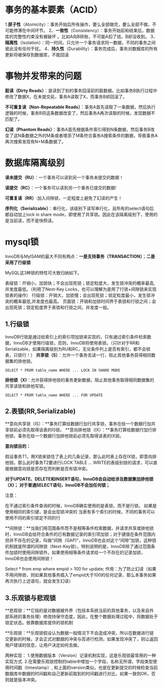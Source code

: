 #  事务的基本要素（ACID）

1.**原子性**（Atomicity）：事务开始后所有操作，要么全部做完，要么全部不做，不可能停滞在中间环节。
2、**一致性**（Consistency）：事务开始前和结束后，数据库的完整性约束没有被破坏 。比如A向B转账，不可能A扣了钱，B却没收到。
3、**隔离性**（Isolation）：同一时间，只允许一个事务请求同一数据，不同的事务之间彼此没有任何干扰。
4、**持久性**（Durability）：事务完成后，事务对数据库的所有更新将被保存到数据库，不能回滚

# 事物并发带来的问题

**脏读（Dirty Reads）**：是读到了别的事务回滚前的脏数据。比如事务B执行过程中修改了数据X，在未提交前，事务A读取了X，而事务B却回滚了。

**不可重复读（Non-Repeatable Reads）**：事务A首先读取了一条数据，然后执行逻辑的时候，事务B将这条数据改变了，然后事务A再次读取的时候，发现数据不匹配了。

**幻读（Phantom Reads）**：事务A首先根据条件索引得到N条数据，然后事务B改变了这N条数据之外的M条或者增添了M条符合事务A搜索条件的数据，导致事务A再次搜索发现有N+M条数据了。

# 数据库隔离级别

**读未提交（RU）**：一个事务可以读到另一个事务未提交的数据！

**读提交（RC）**：一个事务可以读到另一个事务已提交的数据!

**可重复读（RR）**:加入间隙锁，一定程度上避免了幻读的产生！

**序列化（Serializable）**：串行化，该级别下读写串行化，且所有的select语句后都自动加上lock in share mode，即使用了共享锁。因此在该隔离级别下，使用的是当前读，而不是快照读。

# mysql锁
InnoDB与MyISAM的最大不同有两点：**一是支持事务（TRANSACTION）**；**二是采用了行级锁**

MySQL这3种锁的特性可大致归纳如下。

表级锁：开销小，加锁快；不会出现死锁；锁定粒度大，发生锁冲突的概率最高,并发度最低。（利用了Next-Key Locks，也可以理解为是用了行锁+间隙锁来实现锁表的操作）
行级锁：开销大，加锁慢；会出现死锁；锁定粒度最小，发生锁冲突的概率最低,并发度也最高。
页面锁：开销和加锁时间界于表锁和行锁之间；会出现死锁；锁定粒度界于表锁和行锁之间，并发度一般。

## 1.行级锁

InnoDB行锁是通过给索引上的索引项加锁来实现的，只有通过索引条件检索数据，InnoDB才使用行级锁，否则，InnoDB将使用表锁。（只针对于RR和Serializable，如果隔离级别为RU和RC，无论条件列上是否有索引，都不会锁表，只锁行！）
**共享锁（S）**：允许一个事务去读一行，阻止其他事务获得相同数据集的排他锁。

```
SELECT * FROM table_name WHERE ... LOCK IN SHARE MODE
```

**排他锁（X)**：允许获得排他锁的事务更新数据，阻止其他事务取得相同数据集的共享读锁和排他写锁。

```
SELECT * FROM table_name WHERE ... FOR UPDATE
```

## 2.表锁(RR,Serializable)

**意向共享锁（IS）：**事务打算给数据行加行共享锁，事务在给一个数据行加共享锁前必须先取得该表的IS锁。
**意向排他锁（IX）：**事务打算给数据行加行排他锁，事务在给一个数据行加排他锁前必须先取得该表的IX锁。

**意向锁目的：**

假设事务T1，用X锁来锁住了表上的几条记录，那么此时表上存在IX锁，即意向排他锁。那么此时事务T2要进行LOCK TABLE … WRITE的表级别锁的请求，可以直接根据意向锁是否存在而判断是否有锁冲突。

**对于UPDATE、DELETE和INSERT语句，InnoDB会自动给涉及数据集加排他锁（X)；
对于普通SELECT语句，InnoDB不会加任何锁；**

注意：	

在不通过索引条件查询的时候，InnoDB确实使用的是表锁，而不是行锁。
如果是使用相同的索引键，是会出现锁冲突的
当表有多个索引的时候，不同的事务可以使用不同的索引锁定不同的行
	
	
**间隙锁：**当我们用范围条件而不是相等条件检索数据，并请求共享或排他锁时，InnoDB会给符合条件的已有数据记录的索引项加锁；对于键值在条件范围内但并不存在的记录，叫做“间隙（GAP)”，InnoDB也会对这个“间隙”加锁，这种锁机制就是所谓的间隙锁（Next-Key锁）。特别说明的是，InnoDB除了通过范围条件加锁时使用间隙锁外，如果使用相等条件请求给一个不存在的记录加锁，InnoDB也会使用间隙锁！

Select * from  emp where empid > 100 for update;
作用：为了防止幻读（如果不用间隙锁，则如果其他事务插入了empid大于100的任何记录，那么本事务如果再次执行上述语句，就会发生幻读）

## 3.乐观锁与悲观锁

**悲观锁：**它指的是对数据被外界（包括本系统当前的其他事务，以及来自外部系统的事务处理）修改持保守态度，因此，在整个数据处理过程中，将数据处于锁定状态。依靠数据库提供的锁机制

**乐观锁：**乐观锁假设认为数据一般情况下不会造成冲突，所以在数据进行提交更新的时候，才会正式对数据的冲突与否进行检测，如果发现冲突了，则让返回用户错误的信息，让用户决定如何去做。

两种实现：
1.使用数据版本（Version）记录机制实现，这是乐观锁最常用的一种实现方式.
2.在需要乐观锁控制的table中增加一个字段，名称无所谓，字段类型使用时间戳（timestamp）, 和上面的version类似，也是在更新提交的时候检查当前数据库中数据的时间戳和自己更新前取到的时间戳进行对比，如果一致则OK，否则就是版本冲突。


